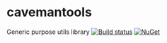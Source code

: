 # cavemantools
Generic purpose utils library 
[![Build status](https://ci.appveyor.com/api/projects/status/cavemantools?svg=true)](https://ci.appveyor.com/project/sapiens/cavemantools)
[![NuGet](https://img.shields.io/nuget/v/cavemantools.svg)](https://www.nuget.org/packages/cavemantools)
